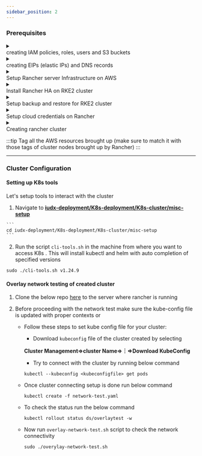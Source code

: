 ```yaml
---
sidebar_position: 2
---
```


### Prerequisites

<details>
<summary><div class="style">creating IAM policies, roles, users and S3 buckets</div></summary>

1. Create IAM policies for:
   *  [rs-async](https://raw.githubusercontent.com/SRINI2410/iudx-developer-docs/kubernetes-depl-docs/docs/resources/AWS-IAM-POLICIES/iam-user-s3-bucket-policies/async_query_policy.json)
   *  [elasticSearch snapshot](https://raw.githubusercontent.com/SRINI2410/iudx-developer-docs/kubernetes-depl-docs/docs/resources/AWS-IAM-POLICIES/iam-user-s3-bucket-policies/Elasticsearch_snapshots_policy.json)
   *  [rancher backup](https://raw.githubusercontent.com/SRINI2410/iudx-developer-docs/kubernetes-depl-docs/docs/resources/AWS-IAM-POLICIES/iam-user-s3-bucket-policies/rancher_backup_policy.json)
   *  [etcd backup](https://raw.githubusercontent.com/SRINI2410/iudx-developer-docs/kubernetes-depl-docs/docs/resources/AWS-IAM-POLICIES/iam-user-s3-bucket-policies/etcd_backup_policy.json)
   *  [velero backup](https://raw.githubusercontent.com/SRINI2410/iudx-developer-docs/kubernetes-depl-docs/docs/resources/AWS-IAM-POLICIES/iam-user-s3-bucket-policies/velero_backup_policy.json)
   *  [worker node efs Policy](https://raw.githubusercontent.com/SRINI2410/iudx-developer-docs/kubernetes-depl-docs/docs/resources/AWS-IAM-POLICIES/EfsPolicy.json)
   *  [worker node Ebs Policy](https://raw.githubusercontent.com/SRINI2410/iudx-developer-docs/kubernetes-depl-docs/docs/resources/AWS-IAM-POLICIES/encryptedEbsVolumePolicy.json)
   *  [master node Policy](https://raw.githubusercontent.com/SRINI2410/iudx-developer-docs/kubernetes-depl-docs/docs/resources/AWS-IAM-POLICIES/masterNodeRole.json)
   *  [worker node Policy](https://raw.githubusercontent.com/SRINI2410/iudx-developer-docs/kubernetes-depl-docs/docs/resources/AWS-IAM-POLICIES/workerNodeRole.json)

2. Create IAM Roles for:
   * Master node (attach master node Policy)
   * Worker node (atatch worker node Policy)

3. Create IAM users and attach respective polices created above:
   * async query 
   * elasticSearch snapshot 
   * rancher backup 
   * etcd backup 
   * IAM veleroUser
   * IAM geoserver user 

4. Create S3 buckets:
   * rs-async query 
   * elasticsearch snapshot backup
   * rancher-backup
   * etcd-backup
   * velerobackup
   * geoserver data

5. Create EFS volume for performing resource server async query

</details>

<details>
<summary><div class="style">creating EIPs (elastic IPs) and DNS records</div></summary>

1. Create 3 Elastic IPs for
   * RKE2 cluster loadbalancer for Rancher HA(IP0)
   * NGINX Ingress(IP1)
   * and RMQ Loadbalancers respectively(IP2)

2. Create following DNS A records in your domain registrar  pointing to above created public IPs (IP0, IP1 and IP2) attached to LB

| Domain ( Example placeholder) | IP  | Comments                                                       |
| ----------------------------- | --- | -------------------------------------------------------------- |
| rancher-domain-name            | IP0 | To access Rancher                                              |
| kibana-domain-name             | IP1 | To access kibana UI                                            |
| databroker(rabbitmq)-domain-name   | IP2 | To access databroker UI                                        |
| grafana-domain-name      | IP1 | To access grafana UI                                           |
| keycloak-domain-name      | IP1 | To access keycloak Mgmt UI                                     |
| resource-server domain            | IP1 | Rs server public api endpoint                                  |
| cos/dx domain name       | IP1 | Cos/dx (cat, auth and onboarding under this domain) server public api endpoint |
| file-server api endpoint domain name          | IP1 | File  public api endpoint                                      |
| data ingestion domain name           | IP1 | Di server public api endpoint                                  |
| central catalogue domain name   | IP1 | Central catalogue api endpoint                                 |

</details>

<details>
<summary><div class="style">Setup Rancher server Infrastructure on AWS</div></summary>

#### Follow the below steps to setup rancher on AWS 
 1. Create a VPC 
 2. Create Subnet in created VPC
 3. Create Internet Gateway and Attach to the created VPC
 4. Create route table and associate with created subnet
      * Create a route in the route table with destination 0.0.0.0/0 and Target as the created gateway
 5.  Create a security group with the rules **[here](https://ranchermanager.docs.rancher.com/getting-started/installation-and-upgrade/installation-requirements/port-requirements#ports-for-rancher-server-nodes-on-rke2)**
 6. Create 3 instances for the Rancher HA (high availability) VMs with the following specificationss
      *  **AMI**: Ubuntu 22.04
      *  **Instance type**: m6a.large
      *  attach created security group
      *  **auto-assign public IP**: Enable
      *  use **gp3** volume
      *  unlimited credit specification
      *  **EBS-optimized instance**: Enable
 7. Create target groups for individual ports mentioned below 
      *  target type: Instances
      *  protocol: TCP
      *  ports
         * 80 
         * 443
         * 9345
         * 6443
      * health check 
         * Healthy, Unhealthy Threshold: 3
         * timeout: 6s
         * Interval: 10s
         * Override: 80 ( for port 443 only)
      * Register targets
         * add the 3 Rancher HA nodes created 
         * refer **[here](https://ranchermanager.docs.rancher.com/how-to-guides/new-user-guides/infrastructure-setup/amazon-elb-load-balancer#1-create-target-groups)** for more information.

 8. Create Network Load Balancer with the following options
      *  Internet Facing
      *  Add **listener** for 80, 443, 9345, and 6443 ports with forwarding to respective target group
      *  Use created EIP (IP0) as IPv4 address

 9. Create DNS mapping for the loadbalancer IP

</details>

<details>
<summary><div class="style">Install Rancher HA on RKE2 cluster</div></summary>

 **Prerequisites**:
 1. Install kubectl and helm cli from the script **[here](https://github.com/datakaveri/iudx-deployment/blob/5.0.0/K8s-deployment/K8s-cluster/misc-setup/cli-tools.sh)**. 

 2. Git clone datakaveri/iudx-deployment repo 
   ```
   git clone -b 5.0.0 https://github.com/datakaveri/iudx-deployment.git 

   ```
 3. Install certmanager in the cluster

**Installation**:
 1. Add rancher repo
   ```
   helm repo add rancher-stable https://releases.rancher.com/server-charts/stable
   ```
 2. Create cattle-system namespace
   ```
   kubectl create namespace cattle-system
   ```
 3. Install Rancher helm chart
   ```
   helm install rancher rancher-stable/rancher \
   --namespace cattle-system \
   --set hostname=rke2-rancher.iudx.org.in \
   --set bootstrapPassword=admin \
   --set ingress.tls.source=letsEncrypt \
   --set letsEncrypt.email=admin.cloud@datakaveri.org \
   --set letsEncrypt.ingress.class=nginx \
   --version 2.7.1
   ```

</details>

<details>
<summary><div class="style">Setup backup and restore for RKE2 cluster</div></summary>

1. Installing rancher backups operator:
   * Click on tribar (≡) present on top left corner in rancher desktop
   * Under "EXPLORE CLUSTER" elect **local** 
   * Select **app**⇒ **Charts**
      ![rancher](https://s3-ap-south-1-docs-resources.s3.ap-south-1.amazonaws.com/IUDX-resources/rancher_backupChart.png)
   * Configure default storage location. Refer **[here](https://ranchermanager.docs.rancher.com/v2.6/reference-guides/backup-restore-configuration/storage-configuration)**
   * Click **Instal**
2. Create a secret in the local cluster with your S3 credentials ( Use credentials fo **rancher backup user** created in infrastructure setup section earlier) with keys and the directives accessKey and secretKey. It can be in any namespace. An example secret is **[here](https://ranchermanager.docs.rancher.com/v2.6/reference-guides/backup-restore-configuration/backup-configuration#example-credentialsecret)**.

3. Setting up a recurring backup
   * Click tribar (☰) on top left corner 
   * Select **local** under EXPLORE CLUSTER 
   * In the left navigation bar, Rancher Backups > Backups.
   * Create the Backup with the form
   * Select recurring backups with schedule `0 */6 * * *` ( customize as per your needs). Set retention count as 40. (This will retain 10 days of backups. Can be increased or reduced as per requirement.)
   * The backups can be stored unencrypted since the encryption will be enabled in the backups’ s3 bucket.
   * Fill the storage location details appropriately with the details of the s3 bucket created in previous steps.
   * Refer [here](https://ranchermanager.docs.rancher.com/v2.6/reference-guides/backup-restore-configuration/backup-configuration) for more details on backup configuration.

4. Restoring a Rancher Backup
   * Click tribar (☰) on top left corner 
   * Select **local** under EXPLORE CLUSTER 
   * In the left navigation bar, **Rancher Backups⇒ Restores**. Click **Create**.
   * Create the Restore with the form
   * Depending on the restore scenario, if the backup object is present in the cluster, select it as the target backup and create the restore.
   * Or you can restore from S3 by giving the credentials and details of the backup bucket and giving the latest backup file name in the bucket from the aws portal. 
   * Refer [here](https://ranchermanager.docs.rancher.com/v2.6/how-to-guides/new-user-guides/backup-restore-and-disaster-recovery/restore-rancher) for more details on restore configuration.

</details>

<details>
<summary><div class="style">Setup cloud credentials on Rancher</div></summary>

**Prerequisites**:
* Create a VPC/subnet for cluster resources.
* Create a security group with appropriate rules for rancher cluster (Optional. Rancher creates this for you if not created. It can be modified later as well.)

1. Click tribar (☰) and select Cluster Management.
2. Click Cloud Credentials.
3. Click Create.
4. Click Amazon.
5. Enter a name for the cloud credential.
6. In the Default Region field, select the AWS region where your cluster nodes will be located.
7. Enter your AWS EC2 Access Key and Secret Key of IAM rancher User created before in    Provisioning Infra section
8. Click Create.

**Result**: You have created the cloud credentials that will be used to provision nodes in your cluster. You can reuse these credentials for other node templates, or in other clusters.

</details>

<details>
<summary><div class="style">Creating rancher cluster</div></summary>

1. Click tribar (☰) and select Cluster Management.
2. On the Clusters page, click Create (top right corner)
3. Toggle the switch to **RKE2/K3s**.
4. Click Amazon EC2.
5. Select a Cloud Credential, if more than one exists. Otherwise, it's preselected.
6. Enter a Cluster Name.
7. Create a machine pool for each Kubernetes role. (Multiple for worker role to have different instance types)
      * For each machine pool, define the machine configuration/instance types, region, and zones
      * While creating master node and worker make sure to check below tabs,

      **Master**:
         - [x] `Etcd`
         - [x] `Control Plane`
         - [ ] `Worker`

      **Worker**:
         - [ ] `Etcd`
         - [ ] `Control Plane`
         - [x] `worker`

      * Pass the Master and Worker roles created in previous steps in the IAM instance Profile Name field in respective machine pools.
      * Select correct VPC/Subnet and Security group. (or let rancher create one for you)
      * Enable Allow access to EC2 metadata.

8. Use the Cluster Configuration to choose the version of Kubernetes that will be installed, what network provider will be used and if you want to enable project network isolation.
   * Tested with k8s version `v1.24.9+rke2r2`, Cloud Provider Amazon, Container Network `calico`.

9. Use Member Roles to configure user authorization for the cluster. Click Add Member to add users that can access the cluster. Use the Role drop-down to set permissions for each user.
10. Configure recurring etcd backup under **Cluster Configuration ** in **etcd**
      * Enable automatic snapshots with cron schedule `0 */6 * * *` and 40 retention (This will retain 10 days of backups. Can be increased or reduced as per the requirement.)
      * Configure the Backup snapshot to S3 by 
         * Creating s3 compatible authentication by selecting, **Cloud Credentials⇒Create⇒S3-Compatible** ( add Access key and Secretkey of etcdUser created earlier) 
11. Now click **Create** 

</details>

:::tip
Tag all the AWS resources brought up (make sure to match it with those tags of cluster nodes brought up by Rancher)
:::

***  

### Cluster Configuration

   #### Setting up K8s tools 

   Let's setup tools to interact with the cluster 

   1. Navigate to **[iudx-deployment/K8s-deployment/K8s-cluster/misc-setup](https://github.com/datakaveri/iudx-deployment/tree/5.0.0/K8s-deployment/K8s-cluster/misc-setup)**

    ```
    cd iudx-deployment/K8s-deployment/K8s-cluster/misc-setup
    ```

   2. Run the script ``cli-tools.sh`` in the machine from where you want to access K8s . This will install  kubectl and helm with auto completion of specified versions

   ```
   sudo ./cli-tools.sh v1.24.9
   ```

   
#### Overlay network testing of created cluster

1. Clone the below repo [here](https://github.com/datakaveri/iudx-deployment/tree/master/K8s-deployment/K8s-cluster/K8s/tests/network) to the server where rancher is running 

2. Before proceeding with the network test make sure the kube-config file is updated with proper contexts or
   * Follow these steps to set kube config file for your cluster:
      * Download `kubeconfig` file of the cluster created by selecting 
   
      **Cluster Management⇒cluster Name⇒︙⇒Download KubeConfig**
      * Try to connect with the cluster by running below command 

      ```
      kubectl --kubeconfig <kubeconfigfile> get pods
      ```
   * Once cluster connecting setup is done run below command 

      ```
      kubectl create -f network-test.yaml
      ```
   * To check the status run the below command

      ```
      kubectl rollout status ds/overlaytest -w
      ```

   * Now run `overlay-network-test.sh` script to check the network connectivity

      ```
      sudo ./overylay-network-test.sh
      ```




